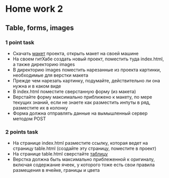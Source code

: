 <h1>Home work 2</h1>
<h2>Table, forms, images</h2>

<h3>1 point task</h3>
<ul>
<li>Скачать <a href="../data/foliac.psd">макет</a> проекта, открыть макет на своей машине</li>
<li>На своем гитХабе создать новый проект, поместить туда index.html, а также директорию images</li>
<li>В директорию images поместить нарезанные из проекта картинки, необходимые для верстки макета</li>
<li>Прежде чем нарезать картинку, подумайте, действительно ли она нужна и в каком виде</li>
<li>В index.html поместите сверстанную форму (из макета)</li>
<li>Верстайте форму максимально приближено к макету, по мере текущих знаний, если не знаете как разместить инпуты в ряд, разместите их в колонку</li>
<li>Форма должна отправлять данные на вымышленный сервер методом POST</li>
</ul>

<h3>2 points task</h3>
<ul>
<li>На странице index.html разместите ссылку, которая ведет на страницу table.html (создайте эту страницу, поместите в проект)</li>
<li>На странице table.html сверстайте <a href="../data/hw-2-table.png">таблицу</a></li>
<li>Верстка должна быть максимально приблеженной к оригиналу, включая содержание ячеек, у которого тоже есть свои правила размещения в ячейке, границы и цвета</li>
</ul>
